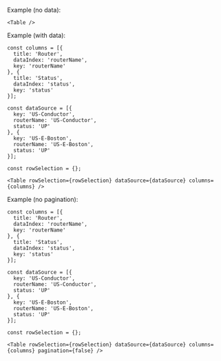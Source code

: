 Example (no data):

    <Table />

Example (with data):

    const columns = [{
      title: 'Router',
      dataIndex: 'routerName',
      key: 'routerName'
    }, {
      title: 'Status',
      dataIndex: 'status',
      key: 'status'
    }];

    const dataSource = [{
      key: 'US-Conductor',
      routerName: 'US-Conductor',
      status: 'UP'
    }, {
      key: 'US-E-Boston',
      routerName: 'US-E-Boston',
      status: 'UP'
    }];

    const rowSelection = {};
    
    <Table rowSelection={rowSelection} dataSource={dataSource} columns={columns} />

Example (no pagination):

    const columns = [{
      title: 'Router',
      dataIndex: 'routerName',
      key: 'routerName'
    }, {
      title: 'Status',
      dataIndex: 'status',
      key: 'status'
    }];

    const dataSource = [{
      key: 'US-Conductor',
      routerName: 'US-Conductor',
      status: 'UP'
    }, {
      key: 'US-E-Boston',
      routerName: 'US-E-Boston',
      status: 'UP'
    }];

    const rowSelection = {};
    
    <Table rowSelection={rowSelection} dataSource={dataSource} columns={columns} pagination={false} />

